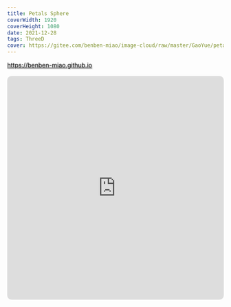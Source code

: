 ```yaml
---
title: Petals Sphere
coverWidth: 1920
coverHeight: 1080
date: 2021-12-28
tags: ThreeD
cover: https://gitee.com/benben-miao/image-cloud/raw/master/GaoYue/petals-sphere.png
---
```


<!-- <div style="background-color: #eeeeee; width: 120px; padding:5px 20px; border-radius: 3px;">Read More</div> -->
<!-- more -->

<div class="card">
  <a href="https://benben-miao.github.io" style="text-shadow: 1px 1px 3px #888;">https://benben-miao.github.io</a>
</div><br>

<div class="frame">
  <iframe frameborder="0" allowfullscreen mozallowfullscreen="true" webkitallowfullscreen="true" allow="fullscreen; autoplay; vr" 
  style="width: 100%; height: 520px; border-radius: 10px;" 
  src="https://benben-miao.gitee.io/beautiful-code/flower-rotation/dist/index.html">
  </iframe>
</div>
